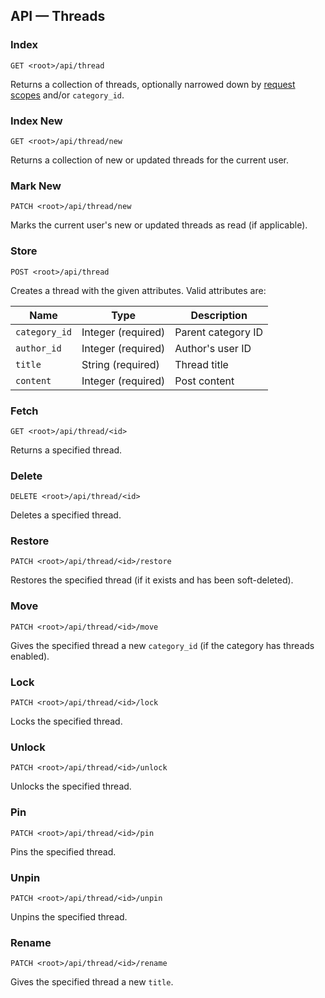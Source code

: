 ## API — Threads

### Index

```
GET <root>/api/thread
```

Returns a collection of threads, optionally narrowed down by [request scopes](docs/laravel-forum/4.x/api.request-scopes.md) and/or `category_id`.

### Index New

```
GET <root>/api/thread/new
```

Returns a collection of new or updated threads for the current user.

### Mark New

```
PATCH <root>/api/thread/new
```

Marks the current user's new or updated threads as read (if applicable).

### Store

```
POST <root>/api/thread
```

Creates a thread with the given attributes. Valid attributes are:

| Name             | Type               | Description        |
|------------------|--------------------|--------------------|
| `category_id`    | Integer (required) | Parent category ID |
| `author_id`      | Integer (required) | Author's user ID   |
| `title`          | String (required)  | Thread title       |
| `content`        | Integer (required) | Post content       |

### Fetch

```
GET <root>/api/thread/<id>
```

Returns a specified thread.

### Delete

```
DELETE <root>/api/thread/<id>
```

Deletes a specified thread.

### Restore

```
PATCH <root>/api/thread/<id>/restore
```

Restores the specified thread (if it exists and has been soft-deleted).

### Move

```
PATCH <root>/api/thread/<id>/move
```

Gives the specified thread a new `category_id` (if the category has threads enabled).

### Lock

```
PATCH <root>/api/thread/<id>/lock
```

Locks the specified thread.

### Unlock

```
PATCH <root>/api/thread/<id>/unlock
```

Unlocks the specified thread.

### Pin

```
PATCH <root>/api/thread/<id>/pin
```

Pins the specified thread.

### Unpin

```
PATCH <root>/api/thread/<id>/unpin
```

Unpins the specified thread.

### Rename

```
PATCH <root>/api/thread/<id>/rename
```

Gives the specified thread a new `title`.
